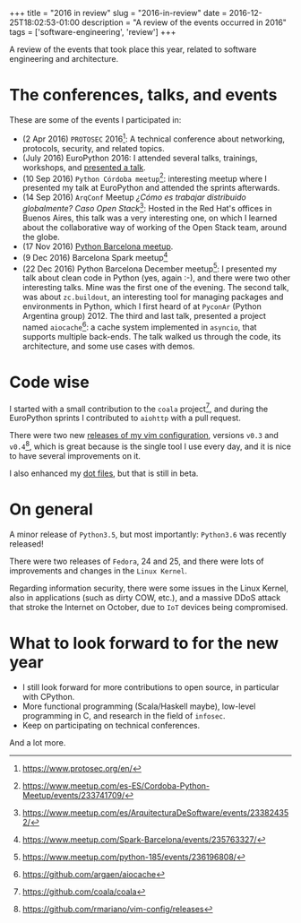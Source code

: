 +++
title = "2016 in review"
slug = "2016-in-review"
date = 2016-12-25T18:02:53-01:00
description = "A review of the events occurred in 2016"
tags = ['software-engineering', 'review']
+++

A review of the events that took place this year, related to software
engineering and architecture.

# The conferences, talks, and events

These are some of the events I participated in:

-   (2 Apr 2016) `PROTOSEC` 2016[^1]: A technical conference about
    networking, protocols, security, and related topics.
-   (July 2016) EuroPython 2016: I attended several talks, trainings,
    workshops, and [presented a
    talk](link://slug/my-talk-europython-2016).
-   (10 Sep 2016) `Python Córdoba meetup`[^2]: interesting meetup where
    I presented my talk at EuroPython and attended the sprints
    afterwards.
-   (14 Sep 2016) `ArqConf` Meetup *¿Cómo es trabajar distribuido
    globalmente? Caso Open Stack*[^3]: Hosted in the Red Hat\'s offices
    in Buenos Aires, this talk was a very interesting one, on which I
    learned about the collaborative way of working of the Open Stack
    team, around the globe.
-   (17 Nov 2016) [Python Barcelona
    meetup](link://slug/python-barcelona-november-meetup-notes).
-   (9 Dec 2016) Barcelona Spark meetup[^4]
-   (22 Dec 2016) Python Barcelona December meetup[^5]: I presented my
    talk about clean code in Python (yes, again :-), and there were two
    other interesting talks. Mine was the first one of the evening. The
    second talk, was about `zc.buildout`, an interesting tool for
    managing packages and environments in Python, which I first heard of
    at `PyconAr` (Python Argentina group) 2012. The third and last talk,
    presented a project named `aiocache`[^6]: a cache system implemented
    in `asyncio`, that supports multiple back-ends. The talk walked us
    through the code, its architecture, and some use cases with demos.

# Code wise

I started with a small contribution to the `coala` project[^7], and
during the EuroPython sprints I contributed to `aiohttp` with a pull
request.

There were two new [releases of my vim
configuration](https://github.com/rmariano/vim-config/releases),
versions `v0.3` and `v0.4`[^8], which is great because is the single
tool I use every day, and it is nice to have several improvements on it.

I also enhanced my [dot files](https://github.com/rmariano/dotfiles),
but that is still in beta.

# On general

A minor release of `Python3.5`, but most importantly: `Python3.6` was
recently released!

There were two releases of `Fedora`, 24 and 25, and there were lots of
improvements and changes in the `Linux Kernel`.

Regarding information security, there were some issues in the Linux
Kernel, also in applications (such as dirty COW, etc.), and a massive
DDoS attack that stroke the Internet on October, due to `IoT` devices
being compromised.

# What to look forward to for the new year

-   I still look forward for more contributions to open source, in
    particular with CPython.
-   More functional programming (Scala/Haskell maybe), low-level
    programming in C, and research in the field of `infosec`.
-   Keep on participating on technical conferences.

And a lot more.

[^1]: <https://www.protosec.org/en/>

[^2]: <https://www.meetup.com/es-ES/Cordoba-Python-Meetup/events/233741709/>

[^3]: <https://www.meetup.com/es/ArquitecturaDeSoftware/events/233824352/>

[^4]: <https://www.meetup.com/Spark-Barcelona/events/235763327/>

[^5]: <https://www.meetup.com/python-185/events/236196808/>

[^6]: <https://github.com/argaen/aiocache>

[^7]: <https://github.com/coala/coala>

[^8]: <https://github.com/rmariano/vim-config/releases>
